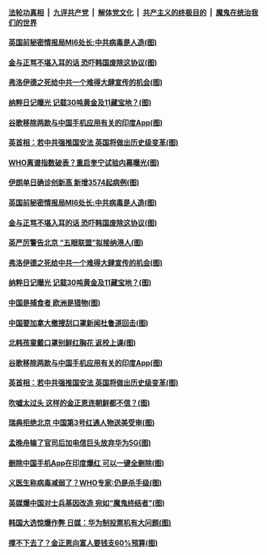 

####  [法轮功真相](../../../../basic/blob/master/README.md?t=06050801) &nbsp;|&nbsp; [九评共产党](../../../../9ping.md/blob/master/README.md?t=06050801) &nbsp;|&nbsp; [解体党文化](../../../../jtdwh.md/blob/master/README.md?t=06050801)  &nbsp;|&nbsp; [共产主义的终极目的](../../../../gczydzjmd.md/blob/master/README.md?t=06050801) &nbsp;|&nbsp; [魔鬼在统治我们的世界](../../../../mgztzwmdsj.md/blob/master/README.md?t=06050801) 

#### [英国前秘密情报局MI6处长:中共病毒是人造(图)](../pages/p9/935471.md?t=06050801) 

#### [金与正骂不堪入耳的话 恐吓韩国废除这协议(图)](../pages/p9/935468.md?t=06050801) 

#### [弗洛伊德之死给中共一个难得大肆宣传的机会(图)](../pages/p9/935423.md?t=06050801) 

#### [纳粹日记曝光 记载30吨黄金及11藏宝地？(图)](../pages/p9/935376.md?t=06050801) 

#### [谷歌移除两款与中国手机应用有关的印度App(图)](../pages/p9/935379.md?t=06050801) 

#### [英首相：若中共强推国安法 英国将做出历史级变革(图)](../pages/p9/935356.md?t=06050801) 

#### [WHO离谱指数破表？重启奎宁试验内幕曝光(图)](../pages/p9/935528.md?t=06050801) 

#### [伊朗单日确诊创新高 新增3574起病例(图)](../pages/p9/935536.md?t=06050801) 

#### [英国前秘密情报局MI6处长:中共病毒是人造(图)](../pages/p9/935471.md?t=06050801) 

#### [金与正骂不堪入耳的话 恐吓韩国废除这协议(图)](../pages/p9/935468.md?t=06050801) 

#### [英严厉警告北京 “五眼联盟”拟接纳港人(图)](../pages/p9/935382.md?t=06050801) 

#### [弗洛伊德之死给中共一个难得大肆宣传的机会(图)](../pages/p9/935423.md?t=06050801) 

#### [纳粹日记曝光 记载30吨黄金及11藏宝地？(图)](../pages/p9/935376.md?t=06050801) 

#### [中国是捕食者 欧洲是猎物(图)](../pages/p9/935406.md?t=06050801) 

#### [中国要加拿大撤搜刮口罩新闻杜鲁道回击(图)](../pages/p9/935404.md?t=06050801) 

#### [北韩孩童戴口罩别鲜红胸花 返校上课(图)](../pages/p9/935403.md?t=06050801) 

#### [谷歌移除两款与中国手机应用有关的印度App(图)](../pages/p9/935379.md?t=06050801) 

#### [英首相：若中共强推国安法 英国将做出历史级变革(图)](../pages/p9/935356.md?t=06050801) 

#### [吹嘘太过头 这样的金正恩连朝鲜都不信？(图)](../pages/p9/935352.md?t=06050801) 

#### [瑞典拒绝北京 中国第3号红通人物送美受审(图)](../pages/p9/935269.md?t=06050801) 

#### [孟晚舟输了官司后加电信巨头放弃华为5G(图)](../pages/p9/935320.md?t=06050801) 

#### [删除中国手机App在印度爆红 可以一键全删除(图)](../pages/p9/935318.md?t=06050801) 

#### [义医生称病毒减弱了？WHO专家∶仍是杀手级(图)](../pages/p9/935270.md?t=06050801) 

#### [英媒爆中国对士兵基因改造 宛如“魔鬼终结者”(图)](../pages/p9/935281.md?t=06050801) 

#### [韩国大选惊爆作弊 日媒：华为制投票机有大问题(图)](../pages/p9/935237.md?t=06050801) 

#### [撑不下去了？金正恩向富人要钱支60%预算(图)](../pages/p9/935163.md?t=06050801) 

